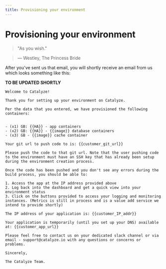 ```yaml
---
title: Provisioning your environment
---
```


# Provisioning your environment

> "As you wish." 

> — Westley, The Princess Bride

After you've sent us that email, you will shortly receive an email from us which looks something like this:

**TO BE UPDATED SHORTLY**


````
Welcome to Catalyze!

Thank you for setting up your environment on Catalyze. 

Per the data that you entered, we have provisioned the following containers:


- (x1) GB: {{HA}} - app containers
- (x2) GB: {{HA}} - {{image}} database containers
- (x3) GB - {{image}} cache container

Your git url to push code to is: {{customer_git_url}}

Please push the code to that git url. Note that the user pushing code to the environment must have an SSH key that has already been setup during the environment creation process.

Once the code has been pushed and you don't see any errors during the build process, you should be able to:

1. Access the app at the IP address provided above
2. Log back into the dashboard and get a quick view into your environment status
3. Click on the buttons provided to access your logging and monitoring instances. (Metrics is still in process and is a value add service we intend to provide shortly)

The IP address of your application is: {{customer_IP_addr}}

Your application is temporarily (until you set up your DNS) available at: {{customer_app_url}}

Please feel free to contact us on your dedicated slack channel or via email - support@catalyze.io with any questions or concerns or problems. 

Sincerely,

The Catalyze Team.

````


